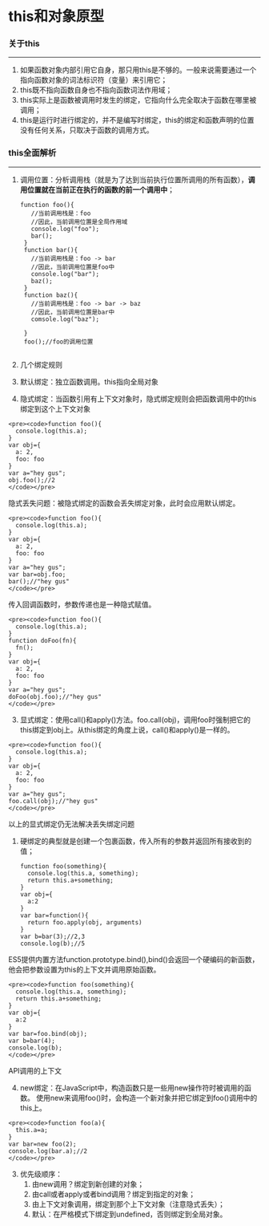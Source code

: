 this和对象原型
===
### 关于this

-----
1. 如果函数对象内部引用它自身，那只用this是不够的。一般来说需要通过一个指向函数对象的词法标识符（变量）来引用它；
2. this既不指向函数自身也不指向函数词法作用域；
3. this实际上是函数被调用时发生的绑定，它指向什么完全取决于函数在哪里被调用；
4. this是运行时进行绑定的，并不是编写时绑定，this的绑定和函数声明的位置没有任何关系，只取决于函数的调用方式。

### this全面解析

---
1. 调用位置：分析调用栈（就是为了达到当前执行位置所调用的所有函数），**调用位置就在当前正在执行的函数的前一个调用中**；

	<pre><code>function foo(){
	  //当前调用栈是：foo
	  //因此，当前调用位置是全局作用域
	  console.log("foo");
	  bar();
	}
	function bar(){
	  //当前调用栈是：foo -> bar
	  //因此，当前调用位置是foo中
	  console.log("bar");
	  baz();
	}
	function baz(){
	  //当前调用栈是：foo -> bar -> baz
	  //因此，当前调用位置是bar中
	  comsole.log("baz");
	  
	}
	foo();//foo的调用位置
	</code></pre>
2. 几个绑定规则
  1. 默认绑定：独立函数调用。this指向全局对象
  2. 隐式绑定：当函数引用有上下文对象时，隐式绑定规则会把函数调用中的this绑定到这个上下文对象

	<pre><code>function foo(){
	  console.log(this.a);
	}
	var obj={
	  a: 2,
	  foo: foo
	}
	var a="hey gus";
	obj.foo();//2
	</code></pre>
  隐式丢失问题：被隐式绑定的函数会丢失绑定对象，此时会应用默认绑定。

	<pre><code>function foo(){
	  console.log(this.a);
	}
	var obj={
	  a: 2,
	  foo: foo
	}
	var a="hey gus";
	var bar=obj.foo;
	bar();//"hey gus"
	</code></pre>
  传入回调函数时，参数传递也是一种隐式赋值。

	<pre><code>function foo(){
	  console.log(this.a);
	}
	function doFoo(fn){
	  fn();
	}
	var obj={
	  a: 2,
	  foo: foo
	}
	var a="hey gus";
	doFoo(obj.foo);//"hey gus"
	</code></pre>

  3. 显式绑定：使用call()和apply()方法。foo.call(obj)，调用foo时强制把它的this绑定到obj上。从this绑定的角度上说，call()和apply()是一样的。

	<pre><code>function foo(){
	  console.log(this.a);
	}
	var obj={
	  a: 2,
	  foo: foo
	}
	var a="hey gus";
	foo.call(obj);//"hey gus"
	</code></pre>
以上的显式绑定仍无法解决丢失绑定问题
 1. 硬绑定的典型就是创建一个包裹函数，传入所有的参数并返回所有接收到的值；
 
	<pre><code>function foo(something){
	  console.log(this.a, something);
	  return this.a+something;
	}
	var obj={
	  a:2
	}
	var bar=function(){
	  return foo.apply(obj, arguments)
	}
	var b=bar(3);//2,3
	console.log(b);//5
	</code></pre>
ES5提供内置方法function.prototype.bind(),bind()会返回一个硬编码的新函数，他会把参数设置为this的上下文并调用原始函数。

	<pre><code>function foo(something){
	  console.log(this.a, something);
	  return this.a+something;
	}
	var obj={
	  a:2
	}
	var bar=foo.bind(obj);
	var b=bar(4);
	console.log(b);
	</code></pre>
API调用的上下文

  4. new绑定：在JavaScript中，构造函数只是一些用new操作符时被调用的函数。
使用new来调用foo()时，会构造一个新对象并把它绑定到foo()调用中的this上。

	<pre><code>function foo(a){
	  this.a=a;
	}
	var bar=new foo(2);
	console.log(bar.a);//2	
	</code></pre>

3. 优先级顺序：
	1. 由new调用？绑定到新创建的对象；
	2. 由call或者apply或者bind调用？绑定到指定的对象；
	3. 由上下文对象调用，绑定到那个上下文对象（注意隐式丢失）；
	4. 默认：在严格模式下绑定到undefined，否则绑定到全局对象。
